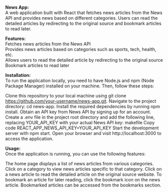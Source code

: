 **News App:<br />**
A web application built with React that fetches news articles from the News API and provides news based on different categories. Users can read the detailed articles by redirecting to the original source and bookmark articles to read later.

**Features:<br />**
Fetches news articles from the News API <br />
Provides news articles based on categories such as sports, tech, health, etc. <br />
Allows users to read the detailed article by redirecting to the original source <br />
Bookmark articles to read later <br />

**Installation:<br />**
To run the application locally, you need to have Node.js and npm (Node Package Manager) installed on your machine. Then, follow these steps:

Clone this repository to your local machine using git clone https://github.com/your-username/news-app.git.
Navigate to the project directory: cd news-app.
Install the required dependencies by running npm install.
Obtain an API key from News API by signing up for an account.
Create a .env file in the project root directory and add the following line, replacing YOUR_API_KEY with your actual News API key:
makefile
Copy code
REACT_APP_NEWS_API_KEY=YOUR_API_KEY
Start the development server with npm start.
Open your browser and visit http://localhost:3000 to access the application.

**Usage:<br />**
Once the application is running, you can use the following features:

The home page displays a list of news articles from various categories. Click on a category to view news articles specific to that category.
Click on a news article to read the detailed article on the original source website.
To bookmark an article for later reading, click the bookmark icon on the news article. Bookmarked articles can be accessed from the bookmarks section.
